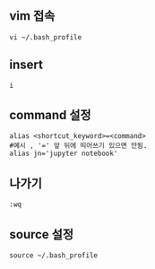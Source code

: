 ## vim 접속
```
vi ~/.bash_profile
```
## insert
```
i
```
## command 설정
```
alias <shortcut_keyword>=<command>
#예시 , '=' 앞 뒤에 띄어쓰기 있으면 안됨.
alias jn='jupyter notebook'
```

## 나가기
```
:wq
```

## source 설정
```
source ~/.bash_profile
```
